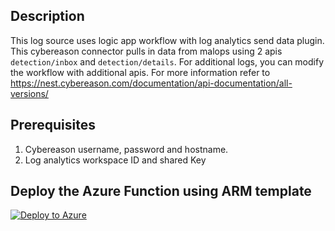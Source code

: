 ## Description
This log source uses logic app workflow with log analytics send data plugin. This cybereason connector pulls in data from malops using 2 apis `detection/inbox` and `detection/details`. For additional logs, you can modify the workflow with additional apis. For more information refer to https://nest.cybereason.com/documentation/api-documentation/all-versions/

## Prerequisites
1. Cybereason username, password and hostname.
3. Log analytics workspace ID and shared Key


## Deploy the Azure Function using ARM template
[![Deploy to Azure](https://aka.ms/deploytoazurebutton)](https://portal.azure.com/#create/Microsoft.Template/uri/https%3A%2F%2Fraw.githubusercontent.com%2FAzure%2FAzure-Sentinel%2Fmaster%2FDataConnectors%2FCybereason%2Fazuredeploy_connector_cybereasonjson)
<!-- Link will work after being merged to master-->

